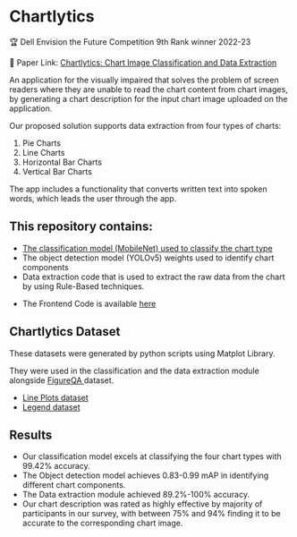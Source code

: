 # Chartlytics
🏆 Dell Envision the Future Competition 9th Rank winner 2022-23 <be>

📄 Paper Link: [Chartlytics: Chart Image Classification and Data Extraction](http://dx.doi.org/10.1109/ICICIS58388.2023.10391160)

An application for the visually impaired that solves the problem of screen readers where they are unable to read the chart content from chart images, by generating a chart description for the input chart image uploaded on the application.

Our proposed solution supports data extraction from four types of charts:
<ol>
<li>Pie Charts
<li>Line Charts
<li>Horizontal Bar Charts
<li>Vertical Bar Charts
</ol>
The app includes a functionality that converts written text into spoken words, which leads the user through the app.
<h2>This repository contains: </h2>
<ul>
<li><a href="https://drive.google.com/drive/folders/1R5ZaGmnp6Oa1E19RV41tWHJypmLfcmL7">The classification model (MobileNet) used to classify the chart type</a>
<li>The object detection model (YOLOv5) weights used to identify chart components
<li>Data extraction code that is used to extract the raw data from the chart by using Rule-Based techniques.
</ul>

* The Frontend Code is available [here](https://github.com/LamaElMalatawy/Chartlytics-Frontend)

<h2> Chartlytics Dataset </h2> 
These datasets were generated by python scripts using Matplot Library.

They were used in the classification and the data extraction module alongside <a href="https://www.microsoft.com/en-us/research/project/figureqa-dataset/"> FigureQA </a> dataset.

<ul>
<li><a href="https://drive.google.com/drive/folders/1WewWAXXtW-fipTEfz9z9Lg6noEjf1ACd">Line Plots dataset</a>
<li><a href="https://drive.google.com/file/d/1q0xICah53D-U-uzb3qRnUMnQBdEdude9/view">Legend dataset</a>
</ul>

<h2> Results </h2>
<ul>
  <li>Our classification model excels at classifying the four chart types with 99.42% accuracy.
  <li>The Object detection model achieves 0.83-0.99 mAP in identifying different chart components.
  <li>The Data extraction module achieved 89.2%-100% accuracy.
  <li> Our chart description was rated as highly effective by majority of participants in our survey, with between 75% and 94% finding it to be accurate to the corresponding chart image.

  

